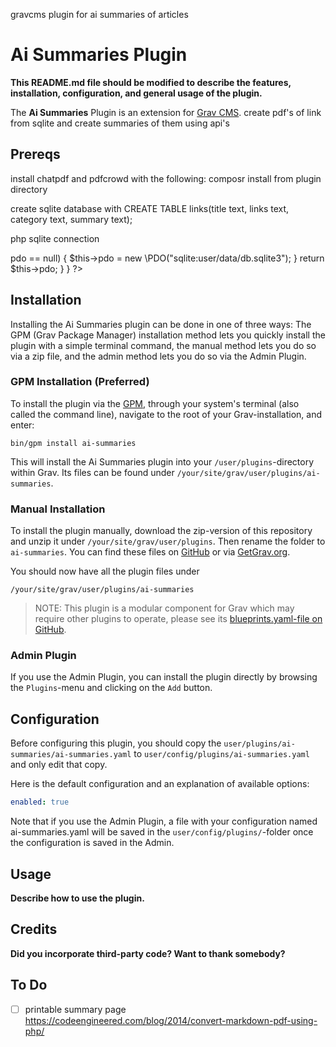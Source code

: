 gravcms plugin for ai summaries of articles

# Ai Summaries Plugin

**This README.md file should be modified to describe the features, installation, configuration, and general usage of the plugin.**

The **Ai Summaries** Plugin is an extension for [Grav CMS](https://github.com/getgrav/grav). create pdf&#039;s of link from sqlite and create summaries of them using api&#039;s

## Prereqs
install chatpdf and pdfcrowd with the following:
composr install from plugin directory

create sqlite database with
CREATE TABLE links(title text, links text, category text, summary text);

php sqlite connection
<?php
namespace Grav\Plugin\Aisummaries;

class SQLiteConnection {

    private $pdo;
    public function connect() {
        if ($this->pdo == null) {
            $this->pdo = new \PDO("sqlite:user/data/db.sqlite3");
        }
        return $this->pdo;
    }
}
?>

## Installation

Installing the Ai Summaries plugin can be done in one of three ways: The GPM (Grav Package Manager) installation method lets you quickly install the plugin with a simple terminal command, the manual method lets you do so via a zip file, and the admin method lets you do so via the Admin Plugin.

### GPM Installation (Preferred)

To install the plugin via the [GPM](https://learn.getgrav.org/cli-console/grav-cli-gpm), through your system's terminal (also called the command line), navigate to the root of your Grav-installation, and enter:

    bin/gpm install ai-summaries

This will install the Ai Summaries plugin into your `/user/plugins`-directory within Grav. Its files can be found under `/your/site/grav/user/plugins/ai-summaries`.

### Manual Installation

To install the plugin manually, download the zip-version of this repository and unzip it under `/your/site/grav/user/plugins`. Then rename the folder to `ai-summaries`. You can find these files on [GitHub](https://github.com/yehudaclinton/grav-plugin-ai-summaries) or via [GetGrav.org](https://getgrav.org/downloads/plugins).

You should now have all the plugin files under

    /your/site/grav/user/plugins/ai-summaries
	
> NOTE: This plugin is a modular component for Grav which may require other plugins to operate, please see its [blueprints.yaml-file on GitHub](https://github.com/yehudaclinton/grav-plugin-ai-summaries/blob/main/blueprints.yaml).

### Admin Plugin

If you use the Admin Plugin, you can install the plugin directly by browsing the `Plugins`-menu and clicking on the `Add` button.

## Configuration

Before configuring this plugin, you should copy the `user/plugins/ai-summaries/ai-summaries.yaml` to `user/config/plugins/ai-summaries.yaml` and only edit that copy.

Here is the default configuration and an explanation of available options:

```yaml
enabled: true
```

Note that if you use the Admin Plugin, a file with your configuration named ai-summaries.yaml will be saved in the `user/config/plugins/`-folder once the configuration is saved in the Admin.

## Usage

**Describe how to use the plugin.**

## Credits

**Did you incorporate third-party code? Want to thank somebody?**

## To Do

- [ ] printable summary page https://codeengineered.com/blog/2014/convert-markdown-pdf-using-php/
